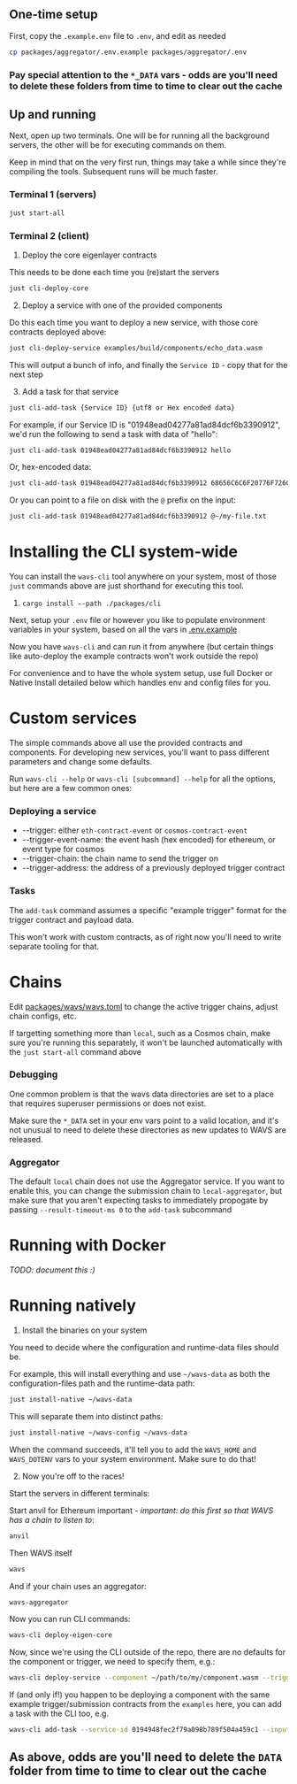 ## One-time setup

First, copy the `.example.env` file to `.env`, and edit as needed

```bash
cp packages/aggregator/.env.example packages/aggregator/.env
```

### Pay special attention to the `*_DATA` vars - odds are you'll need to delete these folders from time to time to clear out the cache

## Up and running

Next, open up two terminals. One will be for running all the background servers, the other will be for executing commands on them.

Keep in mind that on the very first run, things may take a while since they're compiling the tools. Subsequent runs will be much faster.

### Terminal 1 (servers)

```bash
just start-all
```

### Terminal 2 (client)

1. Deploy the core eigenlayer contracts 

This needs to be done each time you (re)start the servers

```bash
just cli-deploy-core
```

2. Deploy a service with one of the provided components

Do this each time you want to deploy a new service, with those core contracts deployed above:

```bash
just cli-deploy-service examples/build/components/echo_data.wasm
```

This will output a bunch of info, and finally the `Service ID` - copy that for the next step

3. Add a task for that service

```bash
just cli-add-task {Service ID} {utf8 or Hex encoded data}
```

For example, if our Service ID is "01948ead04277a81ad84dcf6b3390912", we'd run the following to send a task with data of "hello":

```bash
just cli-add-task 01948ead04277a81ad84dcf6b3390912 hello
```

Or, hex-encoded data:

```bash
just cli-add-task 01948ead04277a81ad84dcf6b3390912 68656C6C6F20776F726C64
```

Or you can point to a file on disk with the `@` prefix on the input:

```bash
just cli-add-task 01948ead04277a81ad84dcf6b3390912 @~/my-file.txt
```

# Installing the CLI system-wide

You can install the `wavs-cli` tool anywhere on your system, most of those `just` commands above are just shorthand for executing this tool.

1. `cargo install --path ./packages/cli`

Next, setup your `.env` file or however you like to populate environment variables in your system, based on all the vars in [.env.example](.env.example)

Now you have `wavs-cli` and can run it from anywhere (but certain things like auto-deploy the example contracts won't work outside the repo)

For convenience and to have the whole system setup, use full Docker or Native Install detailed below which handles env and config files for you.

# Custom services

The simple commands above all use the provided contracts and components. For developing new services, you'll want to pass different parameters and change some defaults. 

Run `wavs-cli --help` or `wavs-cli [subcommand] --help` for all the options, but here are a few common ones:

### Deploying a service

* --trigger: either `eth-contract-event` or `cosmos-contract-event`
* --trigger-event-name: the event hash (hex encoded) for ethereum, or event type for cosmos
* --trigger-chain: the chain name to send the trigger on
* --trigger-address: the address of a previously deployed trigger contract

### Tasks

The `add-task` command assumes a specific "example trigger" format for the trigger contract and payload data.

This won't work with custom contracts, as of right now you'll need to write separate tooling for that.

# Chains

Edit [packages/wavs/wavs.toml](packages/wavs/wavs.toml) to change the active trigger chains, adjust chain configs, etc.

If targetting something more than `local`, such as a Cosmos chain, make sure you're running this separately, it won't be launched automatically with the `just start-all` command above

### Debugging

One common problem is that the wavs data directories are set to a place that requires superuser permissions or does not exist.

Make sure the `*_DATA` set in your env vars point to a valid location, and it's not unusual to need to delete these directories as new updates to WAVS are released.

### Aggregator

The default `local` chain does not use the Aggregator service. If you want to enable this, you can change the submission chain to `local-aggregator`, but make sure that you aren't expecting tasks to immediately propogate by passing `--result-timeout-ms 0` to the `add-task` subcommand

# Running with Docker

_TODO: document this :)_

# Running natively

1. Install the binaries on your system

You need to decide where the configuration and runtime-data files should be.

For example, this will install everything and use `~/wavs-data` as both the configuration-files path and the runtime-data path:

```bash
just install-native ~/wavs-data
```

This will separate them into distinct paths:

```bash
just install-native ~/wavs-config ~/wavs-data
```

When the command succeeds, it'll tell you to add the `WAVS_HOME` and `WAVS_DOTENV` vars to your system environment. Make sure to do that!

2. Now you're off to the races! 

Start the servers in different terminals:

Start anvil for Ethereum important - _important: do this first so that WAVS has a chain to listen to_:

```bash
anvil
```

Then WAVS itself

```bash
wavs
```

And if your chain uses an aggregator:

```bash
wavs-aggregator
```

Now you can run CLI commands:

```bash
wavs-cli deploy-eigen-core
```

Now, since we're using the CLI outside of the repo, there are no defaults for the component or trigger, we need to specify them, e.g.:

```bash
wavs-cli deploy-service --component ~/path/to/my/component.wasm --trigger eth-contract-event --trigger-event-name 86eacd23610d81706516de1ed0476c87772fdf939c7c771fbbd7f0230d619e68
```

If (and only if!) you happen to be deploying a component with the same example trigger/submission contracts from the `examples` here, you can add a task with the CLI too, e.g.

```bash
wavs-cli add-task --service-id 0194948fec2f79a098b789f504a459c1 --input "hello world"
```

## As above, odds are you'll need to delete the `DATA` folder from time to time to clear out the cache
